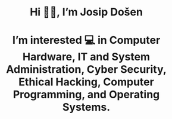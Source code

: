 <h1 align="center">Hi 👋🏻, I’m Josip Došen</h1>
<h1 align="center">I’m interested 💻 in Computer Hardware, IT and System Administration, Cyber Security, Ethical Hacking, Computer Programming, and Operating Systems.</h1>

<!---
josipdosen/josipdosen is a ✨ special ✨ repository because its `README.md` (this file) appears on your GitHub profile.
You can click the Preview link to take a look at your changes.
--->
